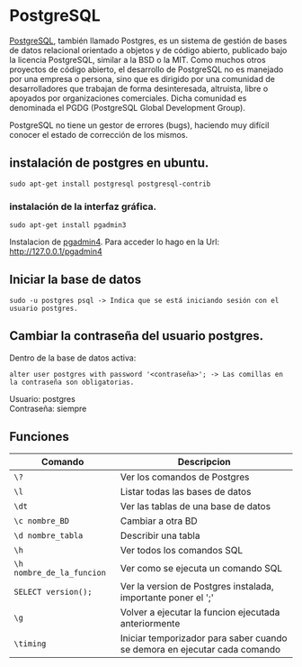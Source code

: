 # PostgreSQL
[PostgreSQL](https://es.wikipedia.org/wiki/PostgreSQL), también llamado Postgres, es un sistema de gestión de bases de datos relacional orientado a objetos y de código abierto, publicado bajo la licencia PostgreSQL, similar a la BSD o la MIT.
Como muchos otros proyectos de código abierto, el desarrollo de PostgreSQL no es manejado por una empresa o persona, sino que es dirigido por una comunidad de desarrolladores que trabajan de forma desinteresada, altruista, libre o apoyados por organizaciones comerciales. Dicha comunidad es denominada el PGDG (PostgreSQL Global Development Group).

PostgreSQL no tiene un gestor de errores (bugs), haciendo muy difícil conocer el estado de corrección de los mismos.


## instalación de postgres en ubuntu.
```console
sudo apt-get install postgresql postgresql-contrib
```

### instalación de la interfaz gráfica.
```console
sudo apt-get install pgadmin3
```
Instalacion de [pgadmin4](https://comoinstalar.me/como-instalar-pgadmin-en-ubuntu-20-04-lts/). Para acceder lo hago en la Url: http://127.0.0.1/pgadmin4

## Iniciar la base de datos
```console
sudo -u postgres psql -> Indica que se está iniciando sesión con el usuario postgres.
```

## Cambiar la contraseña del usuario postgres.
Dentro de la base de datos activa:
```console
alter user postgres with password '<contraseña>'; -> Las comillas en la contraseña son obligatorias.
```
Usuario: postgres  
Contraseña: siempre

## Funciones
| Comando | Descripcion |
| -- | -- |
| ``` \? ``` | Ver los comandos de Postgres |
| ``` \l ```  | Listar todas las bases de datos |
| ``` \dt ```  | Ver las tablas de una base de datos |
| ``` \c nombre_BD ``` | Cambiar a otra BD |
| ``` \d nombre_tabla ``` | Describir una tabla |
| ``` \h ``` | Ver todos los comandos SQL |
| ``` \h nombre_de_la_funcion ``` | Ver como se ejecuta un comando SQL |
| ``` SELECT version(); ``` | Ver la version de Postgres instalada, importante poner el ';' |
| ``` \g ``` | Volver a ejecutar la funcion ejecutada anteriormente |
| ``` \timing ``` | Iniciar temporizador para saber cuando se demora en ejecutar cada comando |





